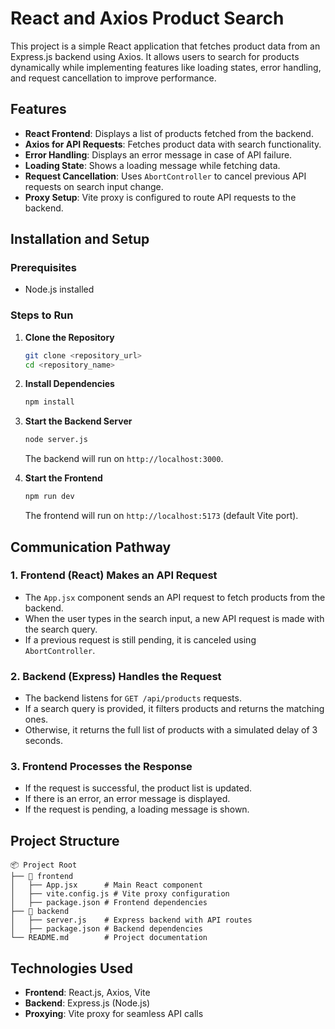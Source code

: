# React and Axios Product Search

This project is a simple React application that fetches product data from an Express.js backend using Axios. It allows users to search for products dynamically while implementing features like loading states, error handling, and request cancellation to improve performance.

## Features

- **React Frontend**: Displays a list of products fetched from the backend.
- **Axios for API Requests**: Fetches product data with search functionality.
- **Error Handling**: Displays an error message in case of API failure.
- **Loading State**: Shows a loading message while fetching data.
- **Request Cancellation**: Uses `AbortController` to cancel previous API requests on search input change.
- **Proxy Setup**: Vite proxy is configured to route API requests to the backend.

## Installation and Setup

### Prerequisites
- Node.js installed

### Steps to Run
1. **Clone the Repository**
   ```bash
   git clone <repository_url>
   cd <repository_name>
   ```
2. **Install Dependencies**
   ```bash
   npm install
   ```
3. **Start the Backend Server**
   ```bash
   node server.js
   ```
   The backend will run on `http://localhost:3000`.

4. **Start the Frontend**
   ```bash
   npm run dev
   ```
   The frontend will run on `http://localhost:5173` (default Vite port).

## Communication Pathway

### 1. Frontend (React) Makes an API Request
- The `App.jsx` component sends an API request to fetch products from the backend.
- When the user types in the search input, a new API request is made with the search query.
- If a previous request is still pending, it is canceled using `AbortController`.

### 2. Backend (Express) Handles the Request
- The backend listens for `GET /api/products` requests.
- If a search query is provided, it filters products and returns the matching ones.
- Otherwise, it returns the full list of products with a simulated delay of 3 seconds.

### 3. Frontend Processes the Response
- If the request is successful, the product list is updated.
- If there is an error, an error message is displayed.
- If the request is pending, a loading message is shown.

## Project Structure

```
📦 Project Root
├── 📂 frontend
│   ├── App.jsx      # Main React component
│   ├── vite.config.js # Vite proxy configuration
│   ├── package.json # Frontend dependencies
├── 📂 backend
│   ├── server.js    # Express backend with API routes
│   ├── package.json # Backend dependencies
└── README.md        # Project documentation
```

## Technologies Used

- **Frontend**: React.js, Axios, Vite
- **Backend**: Express.js (Node.js)
- **Proxying**: Vite proxy for seamless API calls
